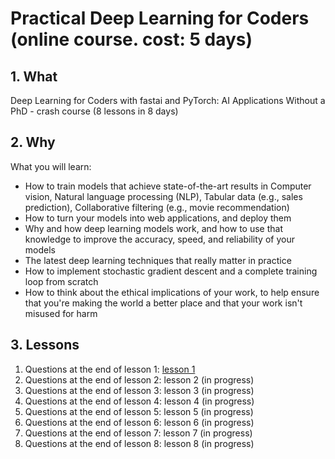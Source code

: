 <!-- numbers -->

# Practical Deep Learning for Coders (online course. cost: 5 days)

## 1. What
Deep Learning for Coders with fastai and PyTorch: AI Applications Without a PhD - crash course (8 lessons in 8 days)

## 2. Why
What you will learn:
* How to train models that achieve state-of-the-art results in Computer vision, Natural language processing (NLP), Tabular data (e.g., sales prediction), Collaborative filtering (e.g., movie recommendation)
* How to turn your models into web applications, and deploy them
* Why and how deep learning models work, and how to use that knowledge to improve the accuracy, speed, and reliability of your models
* The latest deep learning techniques that really matter in practice
* How to implement stochastic gradient descent and a complete training loop from scratch
* How to think about the ethical implications of your work, to help ensure that you're making the world a better place and that your work isn't misused for harm

## 3. Lessons
1. Questions at the end of lesson 1: [lesson 1](lesson-1/)
2. Questions at the end of lesson 2: lesson 2 (in progress)
3. Questions at the end of lesson 3: lesson 3 (in progress)
4. Questions at the end of lesson 4: lesson 4 (in progress)
5. Questions at the end of lesson 5: lesson 5 (in progress)
6. Questions at the end of lesson 6: lesson 6 (in progress)
7. Questions at the end of lesson 7: lesson 7 (in progress)
8. Questions at the end of lesson 8: lesson 8 (in progress)
